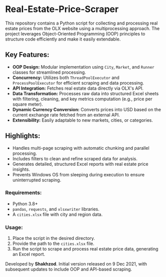 # Real-Estate-Price-Scraper
This repository contains a Python script for collecting and processing real estate prices from the OLX website using a multiprocessing approach. The project leverages Object-Oriented Programming (OOP) principles to structure code efficiently and make it easily extendable.

## Key Features:
- **OOP Design:** Modular implementation using `City`, `Market`, and `Runner` classes for streamlined processing.
- **Concurrency:** Utilizes both `ThreadPoolExecutor` and `ProcessPoolExecutor` for efficient scraping and data processing.
- **API Integration:** Fetches real estate data directly via OLX's API.
- **Data Transformation:** Processes raw data into structured Excel sheets with filtering, cleaning, and key metrics computation (e.g., price per square meter).
- **Dynamic Currency Conversion:** Converts prices into USD based on the current exchange rate fetched from an external API.
- **Extensibility:** Easily adaptable to new markets, cities, or categories.

## Highlights:
- Handles multi-page scraping with automatic chunking and parallel processing.
- Includes filters to clean and refine scraped data for analysis.
- Generates detailed, structured Excel reports with real estate price insights.
- Prevents Windows OS from sleeping during execution to ensure uninterrupted scraping.

### Requirements:
- Python 3.8+
- `pandas`, `requests`, and `xlsxwriter` libraries.
- A `cities.xlsx` file with city and region data.

### Usage:
1. Place the script in the desired directory.
2. Provide the path to the `cities.xlsx` file.
3. Run the script to scrape and process real estate price data, generating an Excel report.

Developed by **Shakhzod**. Initial version released on 9 Dec 2021, with subsequent updates to include OOP and API-based scraping.
